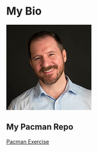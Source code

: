 # My Bio
<img src= "BioPic.jpg"/>

## My Pacman Repo
<a href="http://github.com/billymathis/pacman.git"> Pacman Exercise </a>

